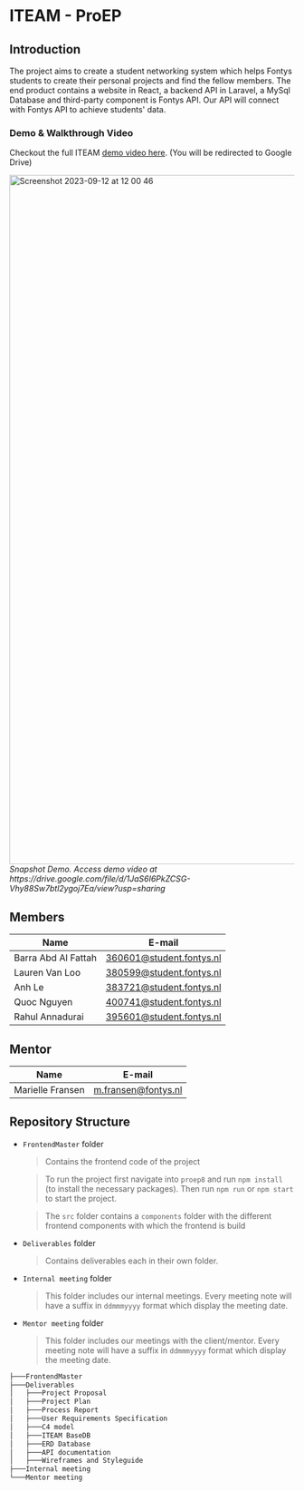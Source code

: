 # ITEAM - ProEP

## Introduction
The project aims to create a student networking system which helps Fontys students to create their personal projects and find the fellow members. The end product contains a website in React, a backend API in Laravel, a MySql Database and third-party component is Fontys API. Our API will connect with Fontys API to achieve students' data. 

### Demo & Walkthrough Video
Checkout the full ITEAM [demo video here](https://drive.google.com/file/d/1JaS6I6PkZCSG-Vhy88Sw7btl2ygoj7Ea/view?usp=sharing). (You will be redirected to Google Drive)

<img width="1216" alt="Screenshot 2023-09-12 at 12 00 46" src="https://github.com/laurenvanloo/PROEP_ITEAM/assets/99014446/b3d8c49b-a74a-4e0e-9b8f-f78addcfa07a">
<em>Snapshot Demo. Access demo video at https://drive.google.com/file/d/1JaS6I6PkZCSG-Vhy88Sw7btl2ygoj7Ea/view?usp=sharing</em>


## Members
| Name       	        | E-mail		           |
| ----------------------|  ------------------------|
| Barra Abd Al Fattah	| 360601@student.fontys.nl |
| Lauren Van Loo        | 380599@student.fontys.nl |
| Anh Le 		        | 383721@student.fontys.nl |
| Quoc Nguyen           | 400741@student.fontys.nl | 
| Rahul Annadurai       | 395601@student.fontys.nl |

## Mentor
| Name               	| E-mail 	               |
| ----------------------| -------------------------|
| Marielle Fransen      | m.fransen@fontys.nl      |

## Repository Structure
- `FrontendMaster` folder
	> Contains the frontend code of the project

	> To run the project first navigate into `proep8` and run `npm install` (to install the necessary packages). Then run `npm run` or `npm start` to start the project.

	> The `src` folder contains a `components` folder with the different frontend components with which the frontend is build
- `Deliverables` folder
	> Contains deliverables each in their own folder. 
- `Internal meeting` folder
	> This folder includes our internal meetings. Every meeting note will have a suffix in `ddmmmyyyy` format which display the meeting date.
- `Mentor meeting` folder
	> This folder includes our meetings with the client/mentor. Every meeting note will have a suffix in `ddmmmyyyy` format which display the meeting date.
```bash
├───FrontendMaster
├───Deliverables
│	├───Project Proposal   
│	├───Project Plan
│   ├───Process Report
│   ├───User Requirements Specification
│   ├───C4 model
│   ├───ITEAM BaseDB
│   ├───ERD Database
│   ├───API documentation
│   ├───Wireframes and Styleguide 
├───Internal meeting
└───Mentor meeting
```
